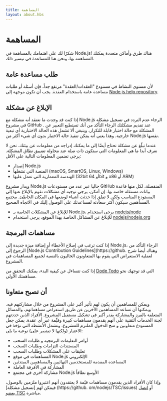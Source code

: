 ```yaml
---
title: المساهمة
layout: about.hbs
---
```


# المساهمة

شكرًا لك على اهتمامك بالمساهمة في Node.js! هناك طرق وأماكن متعددة يمكنك المساهمة بها، ونحن هنا للمساعدة في تيسير ذلك.

## طلب مساعدة عامة

لأن مستوى النشاط في مستودع "العقدات/العقدة" مرتفع جداً، فإن أسئلة أو طلبات مساعدة عامة باستخدام العقدة. يجب أن تكون موجهة إلى [Node.js help repository](https://github.com/nodejs/help/issues).

## الإبلاغ عن مشكلة

إذا كنت قد وجدت ما تعتقد أنه مشكلة مع Node.js الرجاء عدم التردد في تسجيل مشكلة في مشروع GitHub . عند تقديم مشكلتك الرجاء التأكد من أنك تستطيع التعبير عن المشكلة مع حالة اختبار قابلة للتكرار، وينبغي ألا تشمل هذه الحالة الاختبارية أي تبعية خارجية. وهذا يعني أنه يمكن تنفيذ حالة الاختبار بدون أي شيء أكثر من Node.js نفسها.

عندما نبلّغ عن مشكلة نحتاج أيضًا إلى ما يمكنك إدراجه من معلومات عن بيئتك. نحن لا نعرف أبدا ما هي المعلومات التي ستكون ذات صلة عند محاولة تضييق نطاق المشكلة. يرجى تضمين المعلومات التالية على الأقل:

- إصدار Node.js
- المنصة التي تشغلها (macOS, SmartOS, Linux, Windows)
- الهندسة المعمارية التي تعمل عليها (32bit أو 64bit و x86 أو ARM)

ويدار مشروع Node.js حاليا عبر عدد من مستودعات GitHub المنفصلة، لكل منها قاعدة بيانات مستقلة خاصة بها. إن أمكن، يرجى توجيه أي مشكلات تقوم بالإبلاغ عنها إلى المستودع المناسب ولكن لا تقلق إذا حدثت أشياء لوضعها في المكان الخاطئ. مجتمع المساهمين سيكون أكثر سعادته لمساعدتك على الوصول إليك في الاتجاه الصحيح.

- للإبلاغ عن المشكلات الخاصة بـ Node.js، يرجى استخدام [nodejs/node](https://github.com/nodejs/node)
- للإبلاغ عن المشاكل الخاصة بهذا الموقع، يرجى استخدام [nodejs/nodejs.org](https://github.com/nodejs/nodejs.org/issues)

## مساهمات البرمجة

إذا كنت ترغب في إصلاح الأخطاء أو إضافة ميزة جديدة إلى Node.js، الرجاء التأكد من الرجوع إلى [Node.js Contribution Guidelines](https\://github. وهناك أيضا شرح لعملية الاستعراض التي يقوم بها المتعاونون الحاليون بالنسبة لجميع المساهمات في المشروع.

إذا كنت تتساءل عن كيفية البدء، يمكنك التحقق من [Dode Todo](https://www.nodetodo.org/) التي قد توجهك نحو مساهمتك الأولى.

## أن تصبح متعاونا

ويمكن للمساهمين أن يكون لهم تأثير أكبر على المشروع من خلال مشاركتهم فيه. ويمكنها أن تساعد المساهمين الآخرين عن طريق استعراض مساهماتهم، والمسائل المتعلقة بالفرز والمشاركة بقدر أكبر في تشكيل مستقبل المشروع. الأفراد الذين حددتهم لجنة الخدمات التقنية على أنهم يقدمون مساهمات كبيرة وقيِّمة عبر أي عقدة. يمكن جعل المستودع متعاونين و منح الدخول الملتزم للمشروع. وتشمل الأنشطة التي تؤخذ في الاعتبار (ولكنها لا تقتصر على) نوعية ما يلي:

- أوامر التعليمات البرمجية و طلبات السحب
- المستندات التزامات وطلبات السحب
- تعليقات على المشكلات وطلبات السحب
- المساهمات في موقع Node.js الإلكتروني
- المساعدة المقدمة للمستخدمين النهائيين والمساهمين المبتدئين
- المشاركة في الأفرقة العاملة
- مشاركة أخرى في مجتمع Node.js الأوسع نطاقاً

وإذا كان الأفراد الذين يقدمون مساهمات قيّمة لا يعتقدون أنهم اعتبروا ملزمين بالوصول، فيمكن لهم [تسجيل مشكلة] (https\://github. om/nodejs/TSC/issues) أو [اتصل بعضو TSC](https://github.com/nodejs/node#tsc-technical-steering-committee) مباشرة.
